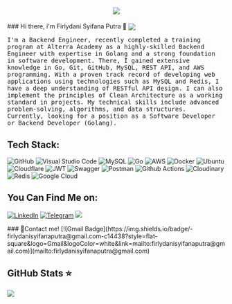
<h1 align="center">
    <img src="https://readme-typing-svg.herokuapp.com/?font=Impact&size=40&center=true&vCenter=true&width=500&height=70&duration=4000&lines=Hi+There!+👋;+I'm+Firlydani+Syifana+Putra!!+😊;" />
</h1>
### Hi there, i'm Firlydani Syifana Putra 👋


<img src="https://komarev.com/ghpvc/?username=Adiyuda123&&style=flat-square" align="center" />

<p align="left">
    <samp> I'm a Backend Engineer, recently completed a training program at Alterra Academy as a highly-skilled Backend Engineer with expertise in Golang and a strong foundation in software development. There, I gained extensive knowledge in Go, Git, GitHub, MySQL, REST API, and AWS programming. With a proven track record of developing web applications using technologies such as MySQL and Redis, I have a deep understanding of RESTful API design. I can also implement the principles of Clean Architecture as a working standard in projects. My technical skills include advanced problem-solving, algorithms, and data structures. Currently, looking for a position as a Software Developer or Backend Developer (Golang).
    </samp>

## Tech Stack:

![GitHub](https://img.shields.io/badge/github-%23121011.svg?style=for-the-badge&logo=github&logoColor=white)
![Visual Studio Code](https://img.shields.io/badge/Visual%20Studio%20Code-0078d7.svg?style=for-the-badge&logo=visual-studio-code&logoColor=white)
![MySQL](https://img.shields.io/badge/mysql-%2300f.svg?style=for-the-badge&logo=mysql&logoColor=white)
![Go](https://img.shields.io/badge/go-%2300ADD8.svg?style=for-the-badge&logo=go&logoColor=white)
![AWS](https://img.shields.io/badge/AWS-%23FF9900.svg?style=for-the-badge&logo=amazon-aws&logoColor=white)
![Docker](https://img.shields.io/badge/docker-%230db7ed.svg?style=for-the-badge&logo=docker&logoColor=white)
![Ubuntu](https://img.shields.io/badge/Ubuntu-E95420?style=for-the-badge&logo=ubuntu&logoColor=white)
![Cloudflare](https://img.shields.io/badge/Cloudflare-F38020?style=for-the-badge&logo=Cloudflare&logoColor=white)
![JWT](https://img.shields.io/badge/JWT-black?style=for-the-badge&logo=JSON%20web%20tokens)
![Swagger](https://img.shields.io/badge/-Swagger-%23Clojure?style=for-the-badge&logo=swagger&logoColor=white)
![Postman](https://img.shields.io/badge/Postman-FF6C37?style=for-the-badge&logo=postman&logoColor=white)
![Github Actions](https://img.shields.io/badge/GitHub_Actions-2088FF?style=for-the-badge&logo=github-actions&logoColor=white)
![Cloudinary](https://img.shields.io/badge/Cloudinary-F38020?style=for-the-badge&logo=Cloudflare&logoColor=white)
![Redis](https://img.shields.io/badge/redis-red.svg?style=for-the-badge&logo=redis&logoColor=white)
![Google Cloud](https://img.shields.io/badge/Google%20Cloud-black?style=flat-square&logo=google-cloud)


## You Can Find Me on:
  
<div align="left"> 

[![LinkedIn](https://img.shields.io/badge/linkedin-royalblue?style=for-the-badge&logo=linkedin&logoColor=white)](https://www.linkedin.com/in/firlydani-syifana-putra)
[![Telegram](https://img.shields.io/badge/telegram-deepskyblue?style=for-the-badge&logo=telegram&logoColor=white)](https://t.me/Firlydani18)
<a href="mailto: halimahkurnia24@gmail.com" target="blank"><img src="https://img.shields.io/badge/-gmail-181717?style=for-the-badge&logo=gmail" /></a>
</div>
### 📝Contact me!
[![Gmail Badge](https://img.shields.io/badge/-firlydanisyifanaputra@gmail.com-c14438?style=flat-square&logo=Gmail&logoColor=white&link=mailto:firlydanisyifanaputra@gmail.com)](mailto:firlydanisyifanaputra@gmail.com)

## GitHub Stats ⭐
<div align="left"><img src="https://github-stats-tkiw.vercel.app/api?username=firlydani18&show_icons=true&count_private=true" align="center" /></div> 

